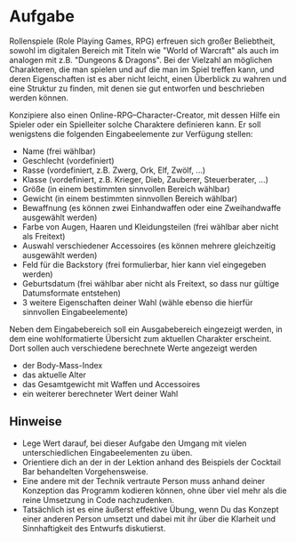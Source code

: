 # Aufgabe
Rollenspiele (Role Playing Games, RPG) erfreuen sich großer Beliebtheit, sowohl im digitalen Bereich mit Titeln wie "World of Warcraft" als auch im analogen mit z.B. "Dungeons & Dragons". Bei der Vielzahl an möglichen Charakteren, die man spielen und auf die man im Spiel treffen kann, und deren Eigenschaften ist es aber nicht leicht, einen Überblick zu wahren und eine Struktur zu finden, mit denen sie gut entworfen und beschrieben werden können.

Konzipiere also einen Online-RPG–Character-Creator, mit dessen Hilfe ein Spieler oder ein Spielleiter solche Charaktere definieren kann. Er soll wenigstens die folgenden Eingabeelemente zur Verfügung stellen:

- Name (frei wählbar)
- Geschlecht (vordefiniert)
- Rasse (vordefiniert, z.B. Zwerg, Ork, Elf, Zwölf, ...)
- Klasse (vordefiniert, z.B. Krieger, Dieb, Zauberer, Steuerberater, ...)
- Größe (in einem bestimmten sinnvollen Bereich wählbar)
- Gewicht (in einem bestimmten sinnvollen Bereich wählbar)
- Bewaffnung (es können zwei Einhandwaffen oder eine Zweihandwaffe ausgewählt werden)
- Farbe von Augen, Haaren und Kleidungsteilen (frei wählbar aber nicht als Freitext)
- Auswahl verschiedener Accessoires (es können mehrere gleichzeitig ausgewählt werden)
- Feld für die Backstory (frei formulierbar, hier kann viel eingegeben werden)
- Geburtsdatum (frei wählbar aber nicht als Freitext, so dass nur gültige Datumsformate entstehen)
- 3 weitere Eigenschaften deiner Wahl (wähle ebenso die hierfür sinnvollen Eingabeelemente)

Neben dem Eingabebereich soll ein Ausgabebereich eingezeigt werden, in dem eine wohlformatierte Übersicht zum aktuellen Charakter erscheint. Dort sollen auch verschiedene berechnete Werte angezeigt werden
- der Body-Mass-Index
- das aktuelle Alter
- das Gesamtgewicht mit Waffen und Accessoires
- ein weiterer berechneter Wert deiner Wahl

## Hinweise
- Lege Wert darauf, bei dieser Aufgabe den Umgang mit vielen unterschiedlichen Eingabeelementen zu üben.
- Orientiere dich an der in der Lektion anhand des Beispiels der Cocktail Bar behandelten Vorgehensweise.
- Eine andere mit der Technik vertraute Person muss anhand deiner Konzeption das Programm kodieren können, ohne über viel mehr als die reine Umsetzung in Code nachzudenken.
- Tatsächlich ist es eine äußerst effektive Übung, wenn Du das Konzept einer anderen Person umsetzt und dabei mit ihr über die Klarheit und Sinnhaftigkeit des Entwurfs diskutierst.